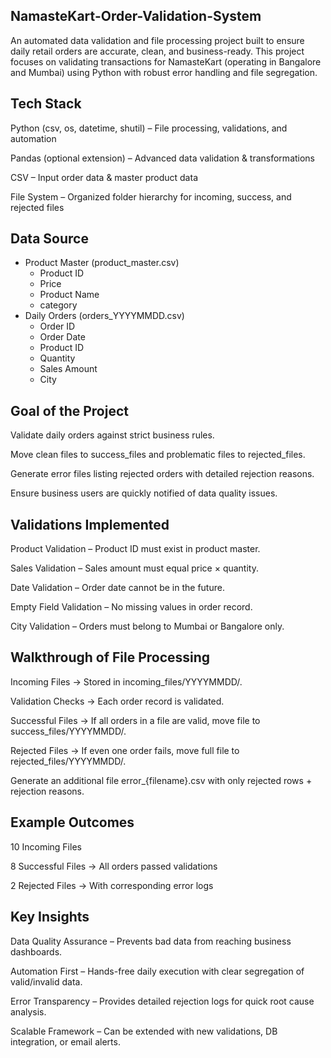 NamasteKart-Order-Validation-System
-------------------------------------------

An automated data validation and file processing project built to ensure daily retail orders are accurate, clean, and business-ready.
This project focuses on validating transactions for NamasteKart (operating in Bangalore and Mumbai) using Python with robust error handling and file segregation.

Tech Stack
-----------------

Python (csv, os, datetime, shutil) – File processing, validations, and automation

Pandas (optional extension) – Advanced data validation & transformations

CSV – Input order data & master product data

File System – Organized folder hierarchy for incoming, success, and rejected files

Data Source
------------------
- Product Master (product_master.csv)
  - Product ID
  - Price
  - Product Name
  - category
- Daily Orders (orders_YYYYMMDD.csv)
  - Order ID
  - Order Date
  - Product ID
  - Quantity
  - Sales Amount
  - City

Goal of the Project
----------------------------
Validate daily orders against strict business rules.

Move clean files to success_files and problematic files to rejected_files.

Generate error files listing rejected orders with detailed rejection reasons.

Ensure business users are quickly notified of data quality issues.

Validations Implemented
------------------------------------

Product Validation – Product ID must exist in product master.

Sales Validation – Sales amount must equal price × quantity.

Date Validation – Order date cannot be in the future.

Empty Field Validation – No missing values in order record.

City Validation – Orders must belong to Mumbai or Bangalore only.

Walkthrough of File Processing
-------------------------------------

Incoming Files → Stored in incoming_files/YYYYMMDD/.

Validation Checks → Each order record is validated.

Successful Files → If all orders in a file are valid, move file to success_files/YYYYMMDD/.

Rejected Files → If even one order fails, move full file to rejected_files/YYYYMMDD/.

Generate an additional file error_{filename}.csv with only rejected rows + rejection reasons.

Example Outcomes
------------------------

10 Incoming Files

8 Successful Files → All orders passed validations

2 Rejected Files → With corresponding error logs


Key Insights
--------------------------

Data Quality Assurance – Prevents bad data from reaching business dashboards.

Automation First – Hands-free daily execution with clear segregation of valid/invalid data.

Error Transparency – Provides detailed rejection logs for quick root cause analysis.

Scalable Framework – Can be extended with new validations, DB integration, or email alerts.


